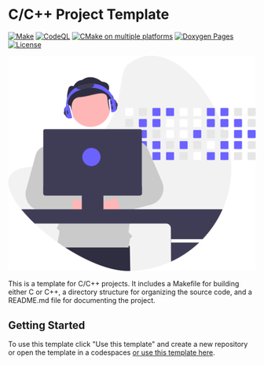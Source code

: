 # C/C++ Project Template

[![Make](https://github.com/mldxo/c-cpp-template/actions/workflows/makefile.yml/badge.svg)](https://github.com/mldxo/c-cpp-template/actions/workflows/makefile.yml)
[![CodeQL](https://github.com/mldxo/c-cpp-template/actions/workflows/codeql.yml/badge.svg)](https://github.com/mldxo/c-cpp-template/actions/workflows/codeql.yml)
[![CMake on multiple platforms](https://github.com/mldxo/c-cpp-template/actions/workflows/cmake-multi-platform.yml/badge.svg)](https://github.com/mldxo/c-cpp-template/actions/workflows/cmake-multi-platform.yml)
[![Doxygen Pages](https://github.com/mldxo/c-cpp-template/actions/workflows/doxygen-pages.yml/badge.svg)](https://github.com/mldxo/c-cpp-template/actions/workflows/doxygen-pages.yml)
[![License](https://img.shields.io/github/license/mldxo/c-cpp-template)](LICENSE)

![Logo](assets/undraw_developer_activity_re_39tg.svg)

This is a template for C/C++ projects. It includes a Makefile for building either C or C++, a directory structure for organizing the source code, and a README.md file for documenting the project.

## Getting Started

To use this template click "Use this template" and create a new repository or open the template in a codespaces [or use this template here](https://github.com/new?template_name=c-cpp-template&template_owner=mldxo).
